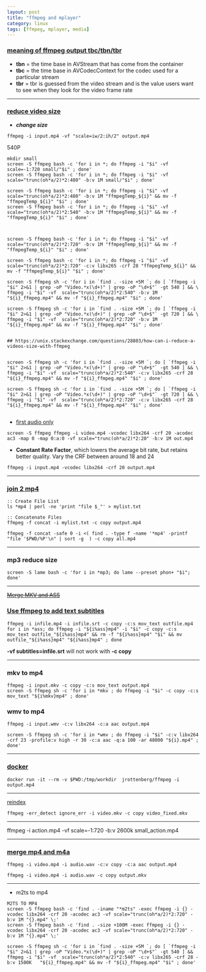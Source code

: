 ```yaml
---
layout: post
title: "ffmpeg and mplayer"
category: linux
tags: [ffmpeg, mplayer, media]
---
```



### [meaning of ffmpeg output tbc/tbn/tbr](https://stackoverflow.com/questions/3199489/meaning-of-ffmpeg-output-tbc-tbn-tbr)

+ **tbn** = the time base in AVStream that has come from the container
+ **tbc** = the time base in AVCodecContext for the codec used for a particular stream
+ **tbr** = tbr is guessed from the video stream and is the value users want to see when they look for the video frame rate

---

###  [reduce video size](https://unix.stackexchange.com/questions/28803/how-can-i-reduce-a-videos-size-with-ffmpeg)


+ ***change size***

```
ffmpeg -i input.mp4 -vf "scale=iw/2:ih/2" output.mp4

```

540P

```
mkdir small
screen -S ffmpeg bash -c 'for i in *; do ffmpeg -i "$i" -vf scale=-1:720 small/"$i" ; done'
screen -S ffmpeg bash -c 'for i in *; do ffmpeg -i "$i" -vf  scale="trunc(oh*a/2)*2:480" -b:v 1M small/"$i" ; done'

screen -S ffmpeg bash -c 'for i in *; do ffmpeg -i "$i" -vf  scale="trunc(oh*a/2)*2:480" -b:v 1M "ffmpegTemp_${i}" && mv -f "ffmpegTemp_${i}" "$i" ; done'
screen -S ffmpeg bash -c 'for i in *; do ffmpeg -i "$i" -vf  scale="trunc(oh*a/2)*2:540" -b:v 1M "ffmpegTemp_${i}" && mv -f "ffmpegTemp_${i}" "$i" ; done'



screen -S ffmpeg bash -c 'for i in *; do ffmpeg -i "$i" -vf scale="trunc(oh*a/2)*2:720" -b:v 1M "ffmpegTemp_${i}" && mv -f "ffmpegTemp_${i}" "$i" ; done'

screen -S ffmpeg bash -c 'for i in *; do ffmpeg -i "$i" -vf  scale="trunc(oh*a/2)*2:720" -c:v libx265 -crf 28 "ffmpegTemp_${i}" && mv -f "ffmpegTemp_${i}" "$i" ; done'

screen -S ffmpeg sh -c 'for i in `find . -size +5M `; do [ `ffmpeg -i "$i" 2>&1 | grep -oP "Video.*x(\d+)" | grep -oP "\d+$"` -gt 540 ] && \
ffmpeg -i "$i" -vf  scale="trunc(oh*a/2)*2:540" -b:v 1M "${i}_ffmpeg.mp4" && mv -f "${i}_ffmpeg.mp4" "$i" ; done'

screen -S ffmpeg sh -c 'for i in `find . -size +5M `; do [ `ffmpeg -i "$i" 2>&1 | grep -oP "Video.*x(\d+)" | grep -oP "\d+$"` -gt 720 ] && \
ffmpeg -i "$i" -vf  scale="trunc(oh*a/2)*2:720" -b:v 1M "${i}_ffmpeg.mp4" && mv -f "${i}_ffmpeg.mp4" "$i" ; done'


## https://unix.stackexchange.com/questions/28803/how-can-i-reduce-a-videos-size-with-ffmpeg


screen -S ffmpeg sh -c 'for i in `find . -size +5M `; do [ `ffmpeg -i "$i" 2>&1 | grep -oP "Video.*x(\d+)" | grep -oP "\d+$"` -gt 540 ] && \
ffmpeg -i "$i" -vf  scale="trunc(oh*a/2)*2:540" -c:v libx265 -crf 28 "${i}_ffmpeg.mp4" && mv -f "${i}_ffmpeg.mp4" "$i" ; done'

screen -S ffmpeg sh -c 'for i in `find . -size +5M `; do [ `ffmpeg -i "$i" 2>&1 | grep -oP "Video.*x(\d+)" | grep -oP "\d+$"` -gt 720 ] && \
ffmpeg -i "$i" -vf  scale="trunc(oh*a/2)*2:720" -c:v libx265 -crf 28 "${i}_ffmpeg.mp4" && mv -f "${i}_ffmpeg.mp4" "$i" ; done'


```

+ [first audio only](https://ottverse.com/add-remove-extract-audio-from-video-using-ffmpeg/)

```
screen -S ffmpeg ffmpeg -i video.mp4 -vcodec libx264 -crf 20 -acodec ac3 -map 0 -map 0:a:0 -vf scale="trunc(oh*a/2)*2:20" -b:v 1M out.mp4
```

+ **Constant Rate Factor**, which lowers the average bit rate, but retains better quality. Vary the CRF between around 18 and 24

```
ffmpeg -i input.mp4 -vcodec libx264 -crf 20 output.mp4
```

---

### [join 2 mp4](https://stackoverflow.com/questions/7333232/how-to-concatenate-two-mp4-files-using-ffmpeg)


```
:: Create File List
ls *mp4 | perl -ne 'print "file $_"' > mylist.txt

:: Concatenate Files
ffmpeg -f concat -i mylist.txt -c copy output.mp4
```

```
ffmpeg -f concat -safe 0 -i <( find . -type f -name '*mp4' -printf "file '$PWD/%P'\n" | sort -g  ) -c copy all.mp4
```

---

### mp3 reduce size


```
screen -S lame bash -c 'for i in *mp3; do lame --preset phon+ "$i"; done'
```

---

~~[Merge MKV and ASS](https://www.flynsarmy.com/2015/01/bulk-merge-mkv-ass-subtitle-files/)~~

### [Use ffmpeg to add text subtitles](https://stackoverflow.com/questions/8672809/use-ffmpeg-to-add-text-subtitles)

```
ffmpeg -i infile.mp4 -i infile.srt -c copy -c:s mov_text outfile.mp4
for i in *ass; do ffmpeg -i "${i%ass}mp4" -i "$i" -c copy -c:s mov_text outfile_"${i%ass}mp4" && rm -f "${i%ass}mp4" "$i" && mv outfile_"${i%ass}mp4" "${i%ass}mp4" ; done 
```

**-vf subtitles=infile.srt** will not work with **-c copy**

---

### mkv to mp4


```
ffmpeg -i input.mkv -c copy -c:s mov_text output.mp4
screen -S ffmpeg sh -c 'for i in *mkv ; do ffmpeg -i "$i" -c copy -c:s mov_text "${i%mkv}mp4" ; done'
```

### wmv to mp4 

```
ffmpeg -i input.wmv -c:v libx264 -c:a aac output.mp4
```

```
screen -S ffmpeg sh -c 'for i in *wmv ; do ffmpeg -i "$i" -c:v libx264 -crf 23 -profile:v high -r 30 -c:a aac -q:a 100 -ar 48000 "${i}.mp4" ; done'
```

---

### [docker](https://hub.docker.com/r/jrottenberg/ffmpeg/)

```
docker run -it --rm -v $PWD:/tmp/workdir  jrottenberg/ffmpeg -i output.mp4
```

---

[reindex](https://video.stackexchange.com/questions/18220/fix-bad-files-and-streams-with-ffmpeg-so-vlc-and-other-players-would-not-crash)

```
ffmpeg -err_detect ignore_err -i video.mkv -c copy video_fixed.mkv
```

---

ffmpeg -i action.mp4 -vf scale=-1:720 -b:v 2600k small_action.mp4

---

### [merge mp4 and m4a](https://superuser.com/questions/277642/how-to-merge-audio-and-video-file-in-ffmpeg)


```
ffmpeg -i video.mp4 -i audio.wav -c:v copy -c:a aac output.mp4
```

```
ffmpeg -i video.mp4 -i audio.wav -c copy output.mkv
```

---

* m2ts to mp4

```
M2TS TO MP4
screen -S ffmpeg bash -c 'find . -iname "*m2ts" -exec ffmpeg -i {} -vcodec libx264 -crf 20 -acodec ac3 -vf scale="trunc(oh*a/2)*2:720" -b:v 1M "{}.mp4" \;'
screen -S ffmpeg bash -c 'find . -size +100M -exec ffmpeg -i {} -vcodec libx264 -crf 20 -acodec ac3 -vf scale="trunc(oh*a/2)*2:720" -b:v 1M "{}.mp4" \;'
```



```
screen -S ffmpeg sh -c 'for i in `find . -size +5M `; do [ `ffmpeg -i "$i" 2>&1 | grep -oP "Video.*x(\d+)" | grep -oP "\d+$"` -gt 540 ] && ffmpeg -i "$i" -vf  scale="trunc(oh*a/2)*2:540" -c:v libx265 -crf 28 -b:v 1500K   "${i}_ffmpeg.mp4" && mv -f "${i}_ffmpeg.mp4" "$i" ; done'

```
